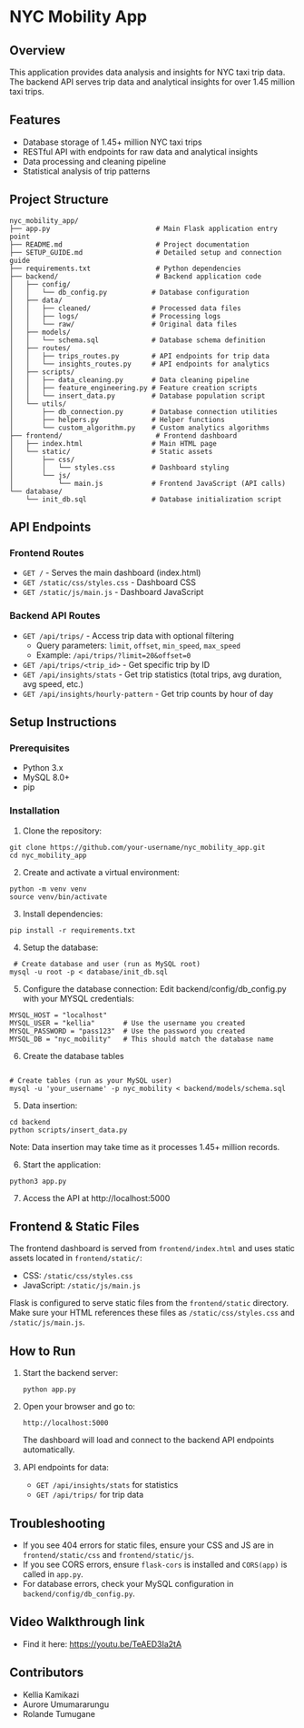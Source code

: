 # NYC Mobility App

## Overview
This application provides data analysis and insights for NYC taxi trip data. The backend API serves trip data and analytical insights for over 1.45 million taxi trips.

## Features
- Database storage of 1.45+ million NYC taxi trips
- RESTful API with endpoints for raw data and analytical insights
- Data processing and cleaning pipeline
- Statistical analysis of trip patterns

## Project Structure
```
nyc_mobility_app/
├── app.py                          # Main Flask application entry point
├── README.md                       # Project documentation
├── SETUP_GUIDE.md                  # Detailed setup and connection guide
├── requirements.txt                # Python dependencies
├── backend/                        # Backend application code
│   ├── config/
│   │   └── db_config.py           # Database configuration
│   ├── data/
│   │   ├── cleaned/               # Processed data files
│   │   ├── logs/                  # Processing logs
│   │   └── raw/                   # Original data files
│   ├── models/
│   │   └── schema.sql             # Database schema definition
│   ├── routes/
│   │   ├── trips_routes.py        # API endpoints for trip data
│   │   └── insights_routes.py     # API endpoints for analytics
│   ├── scripts/
│   │   ├── data_cleaning.py       # Data cleaning pipeline
│   │   ├── feature_engineering.py # Feature creation scripts
│   │   └── insert_data.py         # Database population script
│   └── utils/
│       ├── db_connection.py       # Database connection utilities
│       ├── helpers.py             # Helper functions
│       └── custom_algorithm.py    # Custom analytics algorithms
├── frontend/                       # Frontend dashboard
│   ├── index.html                 # Main HTML page
│   └── static/                    # Static assets
│       ├── css/
│       │   └── styles.css         # Dashboard styling
│       └── js/
│           └── main.js            # Frontend JavaScript (API calls)
└── database/
    └── init_db.sql                # Database initialization script
```

## API Endpoints

### Frontend Routes
- `GET /` - Serves the main dashboard (index.html)
- `GET /static/css/styles.css` - Dashboard CSS
- `GET /static/js/main.js` - Dashboard JavaScript

### Backend API Routes
- `GET /api/trips/` - Access trip data with optional filtering
  - Query parameters: `limit`, `offset`, `min_speed`, `max_speed`
  - Example: `/api/trips/?limit=20&offset=0`
- `GET /api/trips/<trip_id>` - Get specific trip by ID
- `GET /api/insights/stats` - Get trip statistics (total trips, avg duration, avg speed, etc.)
- `GET /api/insights/hourly-pattern` - Get trip counts by hour of day

## Setup Instructions

### Prerequisites
- Python 3.x
- MySQL 8.0+
- pip

### Installation

1. Clone the repository:
```
git clone https://github.com/your-username/nyc_mobility_app.git
cd nyc_mobility_app
```

2. Create and activate a virtual environment:
```
python -m venv venv
source venv/bin/activate
```

3. Install dependencies:
```
pip install -r requirements.txt
```

4. Setup the database:
```
 # Create database and user (run as MySQL root)
mysql -u root -p < database/init_db.sql
```
5. Configure the database connection:
  Edit backend/config/db_config.py with your MYSQL credentials:
```
MYSQL_HOST = "localhost"
MYSQL_USER = "kellia"       # Use the username you created
MYSQL_PASSWORD = "pass123"  # Use the password you created
MYSQL_DB = "nyc_mobility"   # This should match the database name
```
6. Create the database tables
```

# Create tables (run as your MySQL user)
mysql -u 'your_username' -p nyc_mobility < backend/models/schema.sql
```

5. Data insertion:
```
cd backend
python scripts/insert_data.py
```
Note: Data insertion may take time as it processes 1.45+ million records.

6. Start the application:
```
python3 app.py
```
7. Access the API at http://localhost:5000

## Frontend & Static Files

The frontend dashboard is served from `frontend/index.html` and uses static assets located in `frontend/static/`:
- CSS: `/static/css/styles.css`
- JavaScript: `/static/js/main.js`

Flask is configured to serve static files from the `frontend/static` directory. Make sure your HTML references these files as `/static/css/styles.css` and `/static/js/main.js`.

## How to Run

1. Start the backend server:
    ```
    python app.py
    ```
2. Open your browser and go to:
    ```
    http://localhost:5000
    ```
   The dashboard will load and connect to the backend API endpoints automatically.

3. API endpoints for data:
    - `GET /api/insights/stats` for statistics
    - `GET /api/trips/` for trip data

## Troubleshooting
- If you see 404 errors for static files, ensure your CSS and JS are in `frontend/static/css` and `frontend/static/js`.
- If you see CORS errors, ensure `flask-cors` is installed and `CORS(app)` is called in `app.py`.
- For database errors, check your MySQL configuration in `backend/config/db_config.py`.


## Video Walkthrough link
 - Find it here: https://youtu.be/TeAED3Ia2tA

## Contributors
- Kellia Kamikazi
- Aurore Umumararungu
- Rolande Tumugane
